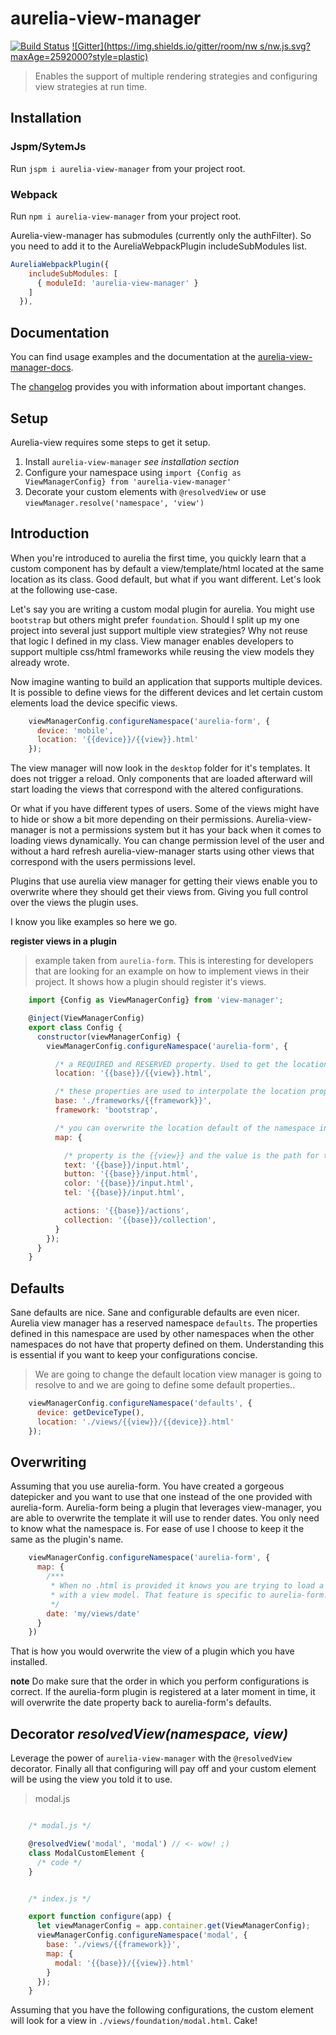 # aurelia-view-manager

[![Build Status](https://travis-ci.org/SpoonX/aurelia-view-manager.svg?branch=master)](https://travis-ci.org/SpoonX/aurelia-view-manager)
[![Gitter](https://img.shields.io/gitter/room/nw
s/nw.js.svg?maxAge=2592000?style=plastic)](https://gitter.im/SpoonX/Dev)

> Enables the support of multiple rendering strategies and configuring view
> strategies at run time.

## Installation

### Jspm/SytemJs

Run `jspm i aurelia-view-manager` from your project root.

### Webpack

Run `npm i aurelia-view-manager` from your project root.

Aurelia-view-manager has submodules (currently only the authFilter). So you need to add it to the AureliaWebpackPlugin includeSubModules list.

```js
AureliaWebpackPlugin({
    includeSubModules: [
      { moduleId: 'aurelia-view-manager' }
    ]
  }),
```

## Documentation

You can find usage examples and the documentation at the [aurelia-view-manager-docs](http://aurelia-view-manager.spoonx.org/).

The [changelog](doc/changelog.md) provides you with information about important changes.

## Setup

Aurelia-view requires some steps to get it setup.

1. Install `aurelia-view-manager` *see installation section*
2. Configure your namespace using `import {Config as ViewManagerConfig} from 'aurelia-view-manager'`
3. Decorate your custom elements with `@resolvedView` or use `viewManager.resolve('namespace', 'view')`

## Introduction

When you're introduced to aurelia the first time, you quickly learn that
a custom component has by default a view/template/html located at the same
location as its class. Good default, but what if you want different. Let's look
at the following use-case.

Let's say you are writing a custom modal plugin for aurelia. You might use
`bootstrap` but others might prefer `foundation`. Should I split up my one
project into several just support multiple view strategies? Why not reuse that
logic I defined in my class.  View manager enables developers to support
multiple css/html frameworks while reusing the view models they already wrote.

Now imagine wanting to build an application that supports multiple devices.
It is possible to define views for the different devices and let certain custom
elements load the device specific views.

```js
    viewManagerConfig.configureNamespace('aurelia-form', {
      device: 'mobile',
      location: '{{device}}/{{view}}.html'
    });
```

The view manager will now look in the `desktop` folder for it's templates. It
does not trigger a reload. Only components that are loaded afterward will start
loading the views that correspond with the altered configurations.

Or what if you have different types of users. Some of the views might have to
hide or show a bit more depending on their permissions. Aurelia-view-manager
is not a permissions system but it has your back when it comes to loading views
dynamically. You can change permission level of the user and without a hard
refresh aurelia-view-manager starts using other views that correspond with the
users permissions level.

Plugins that use aurelia view manager for getting their views enable you to
overwrite where they should get their views from. Giving you full control over
the views the plugin uses.

I know you like examples so here we go.

**register views in a plugin**

> example taken from `aurelia-form`.
> This is interesting for developers that are looking for an example on how to
> implement views in their project. It shows how a plugin should register it's
> views.

```js
    import {Config as ViewManagerConfig} from 'view-manager';

    @inject(ViewManagerConfig)
    export class Config {
      constructor(viewManagerConfig) {
        viewManagerConfig.configureNamespace('aurelia-form', {

          /* a REQUIRED and RESERVED property. Used to get the location of the view */
          location: '{{base}}/{{view}}.html',

          /* these properties are used to interpolate the location property of aurelia-form */
          base: './frameworks/{{framework}}',
          framework: 'bootstrap',

          /* you can overwrite the location default of the namespace in the map property */
          map: {

            /* property is the {{view}} and the value is the path for that specific view */
            text: '{{base}}/input.html',
            button: '{{base}}/input.html',
            color: '{{base}}/input.html',
            tel: '{{base}}/input.html',

            actions: '{{base}}/actions',
            collection: '{{base}}/collection',
          }
        });
      }
    }
```

## Defaults

Sane defaults are nice. Sane and configurable defaults are even nicer. Aurelia
view manager has a reserved namespace `defaults`. The properties defined in
this namespace are used by other namespaces when the other namespaces do not
have that property defined on them. Understanding this is essential if you want
to keep your configurations concise.

> We are going to change the default location view manager is going to resolve
> to and we are going to define some default properties..
```js
    viewManagerConfig.configureNamespace('defaults', {
      device: getDeviceType(),
      location: './views/{{view}}/{{device}}.html'
    });
```

## Overwriting

Assuming that you use aurelia-form. You have created a gorgeous datepicker and
you want to use that one instead of the one provided with aurelia-form.
Aurelia-form being a plugin that leverages view-manager, you are able to
overwrite the template it will use to render dates. You only need to know what
the namespace is. For ease of use I choose to keep it the same as the plugin's
name.

```js
    viewManagerConfig.configureNamespace('aurelia-form', {
      map: {
        /***
         * When no .html is provided it knows you are trying to load a element
         * with a view model. That feature is specific to aurelia-form.
         */
        date: 'my/views/date'
      }
    })
```

That is how you would overwrite the view of a plugin which you have installed.

**note**
Do make sure that the order in which you perform configurations is correct.
If the aurelia-form plugin is registered at a later moment in time, it will
overwrite the date property back to aurelia-form's defaults.

## Decorator *resolvedView(namespace, view)*

Leverage the power of `aurelia-view-manager` with the `@resolvedView`
decorator. Finally all that configuring will pay off and your custom element
will be using the view you told it to use.

> modal.js
```js

    /* modal.js */

    @resolvedView('modal', 'modal') // <- wow! ;)
    class ModalCustomElement {
      /* code */
    }


    /* index.js */

    export function configure(app) {
      let viewManagerConfig = app.container.get(ViewManagerConfig);
      viewManagerConfig.configureNamespace('modal', {
        base: './views/{{framework}}',
        map: {
          modal: '{{base}}/{{view}}.html'
        }
      });
    }
```

Assuming that you have the following configurations, the custom element will
look for a view in `./views/foundation/modal.html`. Cake!
